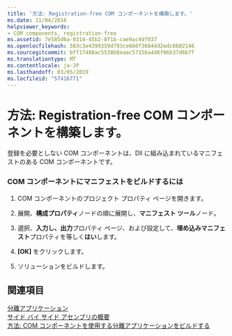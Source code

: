 ```yaml
---
title: '方法: Registration-free COM コンポーネントを構築します。'
ms.date: 11/04/2016
helpviewer_keywords:
- COM components, registration-free
ms.assetid: 7e585d6a-0314-45b2-8f1b-cae9ac4df037
ms.openlocfilehash: 503c3e4399359d793ce660f36844d2edc6602146
ms.sourcegitcommit: bff17488ac5538b8eaac57156a4d6f06b37d6b7f
ms.translationtype: MT
ms.contentlocale: ja-JP
ms.lasthandoff: 03/05/2019
ms.locfileid: "57416771"
---
```

# <a name="how-to-build-registration-free-com-components"></a>方法: Registration-free COM コンポーネントを構築します。

登録を必要としない COM コンポーネントは、Dll に組み込まれているマニフェストのある COM コンポーネントです。

### <a name="to-build-manifests-into-com-components"></a>COM コンポーネントにマニフェストをビルドするには

1. COM コンポーネントのプロジェクト プロパティ ページを開きます。

1. 展開、**構成プロパティ**ノードの順に展開し、**マニフェスト ツール**ノード。

1. 選択、**入力し、出力**プロパティ ページ、および設定して、**埋め込みマニフェスト**プロパティを等しく**はい**します。

1. **[OK]** をクリックします。

1. ソリューションをビルドします。

## <a name="see-also"></a>関連項目

[分離アプリケーション](/windows/desktop/SbsCs/isolated-applications)<br/>
[サイド バイ サイド アセンブリの概要](/windows/desktop/SbsCs/about-side-by-side-assemblies-)<br/>
[方法: COM コンポーネントを使用する分離アプリケーションをビルドする](../build/how-to-build-isolated-applications-to-consume-com-components.md)
